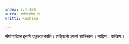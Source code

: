 ```yaml
---
index: 6.4.166
sutra: संयोगाऽदिश् च
vritti: kashika

---
```

संयोगादिश्च इनणि प्रकृत्या भवति। शङ्खिनो ऽपत्यं शाङ्खिनः। माद्रिणः। वाज्रिणः।